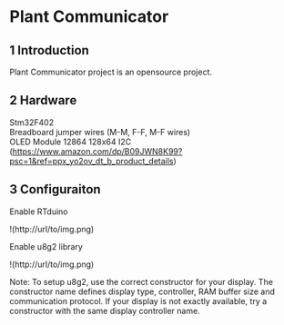 # Plant Communicator

## 1 Introduction

Plant Communicator project is an opensource project.

## 2 Hardware 

Stm32F402   
Breadboard jumper wires (M-M, F-F, M-F wires)   
OLED Module 12864 128x64 I2C (https://www.amazon.com/dp/B09JWN8K99?psc=1&ref=ppx_yo2ov_dt_b_product_details)


## 3 Configuraiton

Enable RTduino

!(http://url/to/img.png)

Enable u8g2 library

!(http://url/to/img.png)

Note: To setup u8g2, use the correct constructor for your display. The constructor name defines display type, controller, RAM buffer size and communication protocol. 
If your display is not exactly available, try a constructor with the same display controller name.